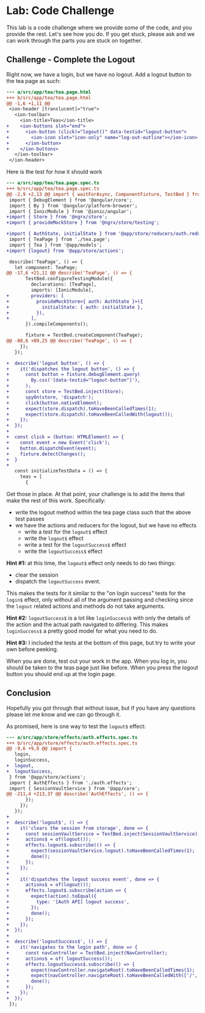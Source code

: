 # Lab: Code Challenge

This lab is a code challenge where we provide _some_ of the code, and you provide the rest. Let's see how you do. If you get stuck, please ask and we can work through the parts you are stuck on together.

## Challenge - Complete the Logout

Right now, we have a login, but we have no logout. Add a logout button to the tea page as such:

```diff
--- a/src/app/tea/tea.page.html
+++ b/src/app/tea/tea.page.html
@@ -1,6 +1,11 @@
 <ion-header [translucent]="true">
   <ion-toolbar>
     <ion-title>Teas</ion-title>
+    <ion-buttons slot="end">
+      <ion-button (click)="logout()" data-testid="logout-button">
+        <ion-icon slot="icon-only" name="log-out-outline"></ion-icon>
+      </ion-button>
+    </ion-buttons>
   </ion-toolbar>
 </ion-header>
```

Here is the test for how it should work

```diff
--- a/src/app/tea/tea.page.spec.ts
+++ b/src/app/tea/tea.page.spec.ts
@@ -2,9 +2,13 @@ import { waitForAsync, ComponentFixture, TestBed } from '@angular/core/testing';
 import { DebugElement } from '@angular/core';
 import { By } from '@angular/platform-browser';
 import { IonicModule } from '@ionic/angular';
+import { Store } from '@ngrx/store';
+import { provideMockStore } from '@ngrx/store/testing';

+import { AuthState, initialState } from '@app/store/reducers/auth.reducer';
 import { TeaPage } from './tea.page';
 import { Tea } from '@app/models';
+import {logout} from '@app/store/actions';

 describe('TeaPage', () => {
   let component: TeaPage;
@@ -17,6 +21,11 @@ describe('TeaPage', () => {
       TestBed.configureTestingModule({
         declarations: [TeaPage],
         imports: [IonicModule],
+        providers: [
+          provideMockStore<{ auth: AuthState }>({
+            initialState: { auth: initialState },
+          }),
+        ],
       }).compileComponents();

       fixture = TestBed.createComponent(TeaPage);
@@ -80,6 +89,25 @@ describe('TeaPage', () => {
     });
   });

+  describe('logout button', () => {
+    it('dispatches the logout button', () => {
+      const button = fixture.debugElement.query(
+        By.css('[data-testid="logout-button"]'),
+      );
+      const store = TestBed.inject(Store);
+      spyOn(store, 'dispatch');
+      click(button.nativeElement);
+      expect(store.dispatch).toHaveBeenCalledTimes(1);
+      expect(store.dispatch).toHaveBeenCalledWith(logout());
+    });
+  });
+
+  const click = (button: HTMLElement) => {
+    const event = new Event('click');
+    button.dispatchEvent(event);
+    fixture.detectChanges();
+  }
+
   const initializeTestData = () => {
     teas = [
       {
```

Get those in place. At that point, your challenge is to add the items that make the rest of this work. Specifically:

- write the logout method within the tea page class such that the above test passes
- we have the actions and reducers for the logout, but we have no effects
  - write a test for the `logout$` effect
  - write the `logout$` effect
  - write a test for the `logoutSuccess$` effect
  - write the `logoutSuccess$` effect

**Hint #1:** at this time, the `logout$` effect only needs to do two things:

- clear the session
- dispatch the `logoutSuccess` event.

This makes the tests for it similar to the "on login success" tests for the `login$` effect, only without all of the argument passing and checking since the `logout` related actions and methods do not take arguments.

**Hint #2:** `logoutSuccess$` is a lot like `loginSuccess$` with only the details of the action and the actual path navigated to differing. This makes `loginSuccess$` a pretty good model for what you need to do.

**Hint #3:** I included the tests at the bottom of this page, but try to write your own before peeking.

When you are done, test out your work in the app. When you log in, you should be taken to the teas page just like before. When you press the logout button you should end up at the login page.

## Conclusion

Hopefully you got through that without issue, but if you have any questions please let me know and we can go through it.

As promised, here is one way to test the `logout$` effect:

```diff
--- a/src/app/store/effects/auth.effects.spec.ts
+++ b/src/app/store/effects/auth.effects.spec.ts
@@ -9,6 +9,8 @@ import {
   login,
   loginSuccess,
+  logout,
+  logoutSuccess,
 } from '@app/store/actions';
 import { AuthEffects } from './auth.effects';
 import { SessionVaultService } from '@app/core';
@@ -211,4 +213,37 @@ describe('AuthEffects', () => {
       });
     });
   });
+
+  describe('logout$', () => {
+    it('clears the session from storage', done => {
+      const sessionVaultService = TestBed.inject(SessionVaultService);
+      actions$ = of(logout());
+      effects.logout$.subscribe(() => {
+        expect(sessionVaultService.logout).toHaveBeenCalledTimes(1);
+        done();
+      });
+    });
+
+    it('dispatches the logout success event', done => {
+      actions$ = of(logout());
+      effects.logout$.subscribe(action => {
+        expect(action).toEqual({
+          type: '[Auth API] logout success',
+        });
+        done();
+      });
+    });
+  });
+
+  describe('logoutSuccess$', () => {
+    it('navigates to the login path', done => {
+      const navController = TestBed.inject(NavController);
+      actions$ = of( logoutSuccess());
+      effects.logoutSuccess$.subscribe(() => {
+        expect(navController.navigateRoot).toHaveBeenCalledTimes(1);
+        expect(navController.navigateRoot).toHaveBeenCalledWith(['/', 'login']);
+        done();
+      });
+    });
+  });
 });
```
